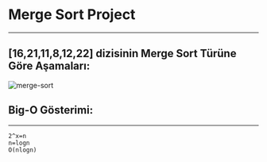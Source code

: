 # Merge Sort Project

------

## **[16,21,11,8,12,22]** dizisinin Merge Sort Türüne Göre Aşamaları:

![merge-sort](https://user-images.githubusercontent.com/51165242/183749330-deb516f0-47dc-4ce6-bc3a-3289405d8195.png)

## **Big-O Gösterimi:**

------

```
2^x=n
n=logn
O(nlogn)

```






